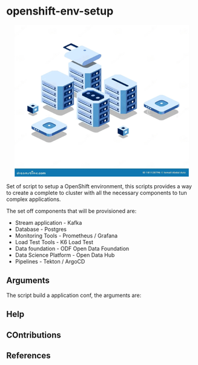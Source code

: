 # openshift-env-setup

<!-- markdownlint-disable MD033 -->
<p align="center">
  <img width="460" height="400" src="docs/images/repo-image.webp">
</p>
<!-- markdownlint-enable MD033 -->

Set of script to setup a OpenShift environment, this scripts provides a way to create a complete to cluster with all the necessary components to tun complex applications.

The set off components that will be provisioned are:

* Stream application - Kafka
* Database - Postgres
* Monitoring Tools - Prometheus / Grafana
* Load Test Tools -  K6 Load Test
* Data foundation - ODF Open Data Foundation
* Data Science Platform - Open Data Hub
* Pipelines - Tekton / ArgoCD

## Arguments

The script build a application conf, the arguments are:

## Help

## COntributions

## References

